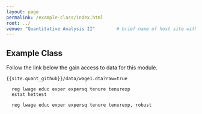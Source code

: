```yaml
---
layout: page
permalink: /example-class/index.html
root: ../
venue: "Quantitative Analysis II"        # brief name of host site without address 
---
```


## Example Class
Follow the link below the gain access to data for this module.

`{{site.quant_github}}/data/wage1.dta?raw=true`

```
  reg lwage educ exper expersq tenure tenurexp
  estat hettest
  
  reg lwage educ exper expersq tenure tenurexp, robust
```

